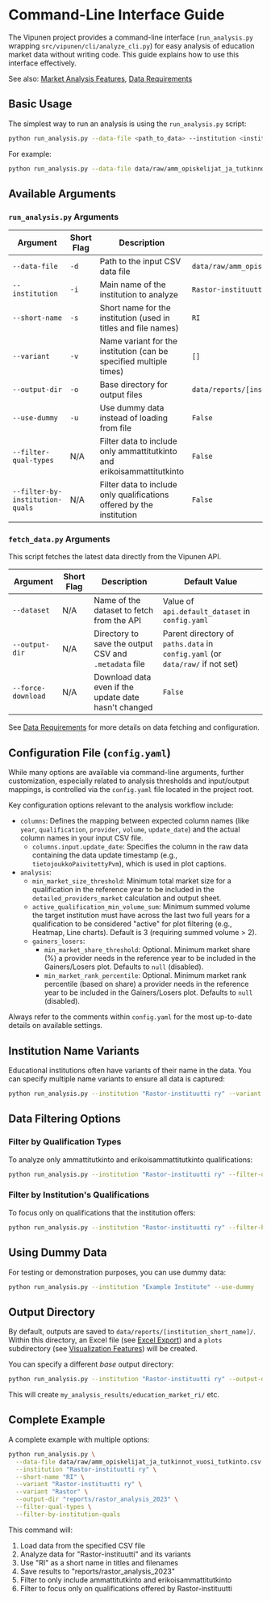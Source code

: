 # Command-Line Interface Guide

The Vipunen project provides a command-line interface (`run_analysis.py` wrapping `src/vipunen/cli/analyze_cli.py`) for easy analysis of education market data without writing code. This guide explains how to use this interface effectively.

See also: [Market Analysis Features](MARKET_ANALYSIS.md), [Data Requirements](DATA_REQUIREMENTS.md)

## Basic Usage

The simplest way to run an analysis is using the `run_analysis.py` script:

```bash
python run_analysis.py --data-file <path_to_data> --institution <institution_name> --short-name <short_name>
```

For example:

```bash
python run_analysis.py --data-file data/raw/amm_opiskelijat_ja_tutkinnot_vuosi_tutkinto.csv --institution "Rastor-instituutti ry" --short-name "RI"
```

## Available Arguments

### `run_analysis.py` Arguments

| Argument | Short Flag | Description | Default Value |
|----------|------------|-------------|---------------|
| `--data-file` | `-d` | Path to the input CSV data file | `data/raw/amm_opiskelijat_ja_tutkinnot_vuosi_tutkinto.csv` |
| `--institution` | `-i` | Main name of the institution to analyze | `Rastor-instituutti ry` |
| `--short-name` | `-s` | Short name for the institution (used in titles and file names) | `RI` |
| `--variant` | `-v` | Name variant for the institution (can be specified multiple times) | `[]` |
| `--output-dir` | `-o` | Base directory for output files | `data/reports/[institution_short_name]/` |
| `--use-dummy` | `-u` | Use dummy data instead of loading from file | `False` |
| `--filter-qual-types` | N/A | Filter data to include only ammattitutkinto and erikoisammattitutkinto | `False` |
| `--filter-by-institution-quals` | N/A | Filter data to include only qualifications offered by the institution | `False` |

### `fetch_data.py` Arguments

This script fetches the latest data directly from the Vipunen API.

| Argument | Short Flag | Description | Default Value |
|----------|------------|-------------|---------------|
| `--dataset` | N/A | Name of the dataset to fetch from the API | Value of `api.default_dataset` in `config.yaml` |
| `--output-dir`| N/A | Directory to save the output CSV and `.metadata` file | Parent directory of `paths.data` in `config.yaml` (or `data/raw/` if not set) |
| `--force-download` | N/A | Download data even if the update date hasn't changed | `False` |

See [Data Requirements](DATA_REQUIREMENTS.md#obtaining-data-from-vipunen-api) for more details on data fetching and configuration.

## Configuration File (`config.yaml`)

While many options are available via command-line arguments, further customization, especially related to analysis thresholds and input/output mappings, is controlled via the `config.yaml` file located in the project root.

Key configuration options relevant to the analysis workflow include:

*   `columns`: Defines the mapping between expected column names (like `year`, `qualification`, `provider`, `volume`, `update_date`) and the actual column names in your input CSV file.
    *   `columns.input.update_date`: Specifies the column in the raw data containing the data update timestamp (e.g., `tietojoukkoPaivitettyPvm`), which is used in plot captions.
*   `analysis`:
    *   `min_market_size_threshold`: Minimum total market size for a qualification in the reference year to be included in the `detailed_providers_market` calculation and output sheet.
    *   `active_qualification_min_volume_sum`: Minimum summed volume the target institution must have across the last two full years for a qualification to be considered "active" for plot filtering (e.g., Heatmap, Line charts). Default is 3 (requiring summed volume > 2).
    *   `gainers_losers`:
        *   `min_market_share_threshold`: Optional. Minimum market share (%) a provider needs in the reference year to be included in the Gainers/Losers plot. Defaults to `null` (disabled).
        *   `min_market_rank_percentile`: Optional. Minimum market rank percentile (based on share) a provider needs in the reference year to be included in the Gainers/Losers plot. Defaults to `null` (disabled).

Always refer to the comments within `config.yaml` for the most up-to-date details on available settings.

## Institution Name Variants

Educational institutions often have variants of their name in the data. You can specify multiple name variants to ensure all data is captured:

```bash
python run_analysis.py --institution "Rastor-instituutti ry" --variant "Rastor Oy"
```

## Data Filtering Options

### Filter by Qualification Types

To analyze only ammattitutkinto and erikoisammattitutkinto qualifications:

```bash
python run_analysis.py --institution "Rastor-instituutti ry" --filter-qual-types
```

### Filter by Institution's Qualifications

To focus only on qualifications that the institution offers:

```bash
python run_analysis.py --institution "Rastor-instituutti ry" --filter-by-institution-quals
```

## Using Dummy Data

For testing or demonstration purposes, you can use dummy data:

```bash
python run_analysis.py --institution "Example Institute" --use-dummy
```

## Output Directory

By default, outputs are saved to `data/reports/[institution_short_name]/`. Within this directory, an Excel file (see [Excel Export](EXCEL_EXPORT.md)) and a `plots` subdirectory (see [Visualization Features](VISUALIZATION.md)) will be created.

You can specify a different *base* output directory:

```bash
python run_analysis.py --institution "Rastor-instituutti ry" --output-dir "my_analysis_results"
```
This will create `my_analysis_results/education_market_ri/` etc.

## Complete Example

A complete example with multiple options:

```bash
python run_analysis.py \
  --data-file data/raw/amm_opiskelijat_ja_tutkinnot_vuosi_tutkinto.csv \
  --institution "Rastor-instituutti ry" \
  --short-name "RI" \
  --variant "Rastor-instituutti ry" \
  --variant "Rastor" \
  --output-dir "reports/rastor_analysis_2023" \
  --filter-qual-types \
  --filter-by-institution-quals
```

This command will:
1. Load data from the specified CSV file
2. Analyze data for "Rastor-instituutti" and its variants
3. Use "RI" as a short name in titles and filenames
4. Save results to "reports/rastor_analysis_2023"
5. Filter to only include ammattitutkinto and erikoisammattitutkinto
6. Filter to focus only on qualifications offered by Rastor-instituutti 